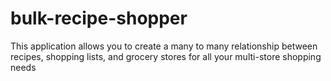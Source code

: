 # bulk-recipe-shopper
This application allows you to create a many to many relationship between recipes, shopping lists, and grocery stores for all your multi-store shopping needs

